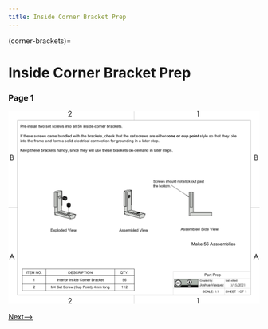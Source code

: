 ```yaml
---
title: Inside Corner Bracket Prep
---
```


(corner-brackets)=
# Inside Corner Bracket Prep

### Page 1
[![Page1](_static/corner_brackets_0.png)](_static/corner_brackets_0.png)


[Next-->](./outer_frame.md)
